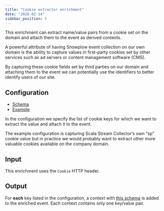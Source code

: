 ```yaml
---
title: "Cookie extractor enrichment"
date: "2020-02-14"
sidebar_position: 5
---
```


This enrichment can extract name/value pairs from a cookie set on the domain and attach them to the event as derived contexts.

A powerful attribute of having Snowplow event collection on our own domain is the ability to capture values in first-party cookies set by other services such as ad servers or content management software (CMS).

By capturing these cookie fields set by third parties on our domain and attaching them to the event we can potentially use the identifiers to better identify users of our site.

## Configuration

- [Schema](https://github.com/snowplow/iglu-central/blob/master/schemas/com.snowplowanalytics.snowplow/cookie_extractor_config/jsonschema/1-0-0)
- [Example](https://github.com/snowplow/enrich/blob/master/config/enrichments/cookie_extractor_config.json)

In the configuration we specify the list of cookie keys for which we want to extract the value and attach it to the event.

The example configuration is capturing Scala Stream Collector’s own “sp” cookie value but in practice we would probably want to extract other more valuable cookies available on the company domain.

## Input

This enrichment uses the `Cookie` HTTP header.

## Output

For **each** key listed in the configuration, a context with [this schema](https://github.com/snowplow/iglu-central/blob/master/schemas/org.ietf/http_cookie/jsonschema/1-0-0) is added to the enriched event. Each context contains only one key/value pair.
